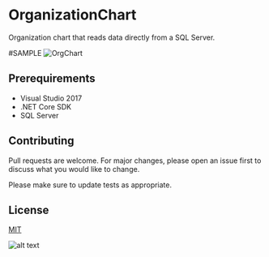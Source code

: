 # OrganizationChart
Organization chart that reads data directly from a SQL Server. 

#SAMPLE
![OrgChart](https://user-images.githubusercontent.com/30405173/126052389-7352ca5d-2166-4a82-b69d-c14f9df9c981.png)

## Prerequirements

* Visual Studio 2017
* .NET Core SDK
* SQL Server

## Contributing
Pull requests are welcome. For major changes, please open an issue first to discuss what you would like to change.

Please make sure to update tests as appropriate.

## License
[MIT](https://choosealicense.com/licenses/mit/)

![alt text](https://img.shields.io/badge/Made%20by-Tobby%20Echonga-orange)
